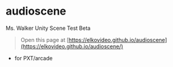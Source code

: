 # audioscene
Ms. Walker Unity Scene Test Beta
 
> Open this page at [https://elkovideo.github.io/audioscene](https://elkovideo.github.io/audioscene/)

* for PXT/arcade
<script src="https://makecode.com/gh-pages-embed.js"></script><script>makeCodeRender("{{ site.makecode.home_url }}", "{{ site.github.owner_name }}/{{ site.github.repository_name }}");</script>
